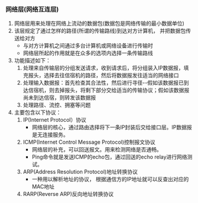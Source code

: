 ### 网络层(网络互连层)

1. 网络层用来处理在网络上流动的数据包(数据包是网络传输的最小数据单位)
2. 该层规定了通过怎样的路径(所谓的传输路线)到达对方计算机， 并把数据包传送给对方
    * 与对方计算机之间通过多台计算机或网络设备进行传输时
    * 网络层所起的作用就是在众多的选项内选择一条传输路线
3. 功能描述如下：
    1. 处理来自传输层的分组发送请求，收到请求后，将分组装入IP数据报，填充报头，选择去往信宿机的路径，然后将数据报发往适当的网络接口
    2. 处理输入数据报：首先检查其合法性，然后进行寻径--假如该数据报已到达信宿机，则去掉报头，将剩下部分交给适当的传输协议；假如该数据报尚未到达信宿，则转发该数据报
    3. 处理路径、流控、拥塞等问题
4. 主要包含以下协议：
    1. IP(Internet Protocol）协议
        * 网络层的核心，通过路由选择将下一条IP封装后交给接口层。IP数据报是无连接服务。
    2. ICMP(Internet Control Message Protocol)控制报文协议
        * 网络层的补充，可以回送报文。用来检测网络是否通畅。
        * Ping命令就是发送ICMP的echo包，通过回送的echo relay进行网络测试。
    3. ARP(Address Resolution Protocol)地址转换协议
        * 一种用以解析地址的协议， 根据通信方的IP地址就可以反查出对应的MAC地址
    4. RARP(Reverse ARP)反向地址转换协议